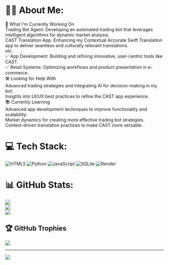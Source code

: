 # 🙋‍♂️ About Me: 
🌟 What I'm Currently Working On<br>Trading Bot Agent: Developing an automated trading bot that leverages intelligent algorithms for dynamic market analysis.<br>CAST Translation App: Enhancing my Contextual Accurate Swift Translation app to deliver seamless and culturally relevant translations.<br>etc.<br> ✅ App Development: Building and refining innovative, user-centric tools like CAST.<br> ✅ Retail Systems: Optimizing workflows and product presentation in e-commerce.<br>🛠️ Looking for Help With<br>Advanced trading strategies and integrating AI for decision-making in my bot.<br>Insights into UI/UX best practices to refine the CAST app experience.<br>📚 Currently Learning<br>Advanced app development techniques to improve functionality and scalability.<br>Market dynamics for creating more effective trading bot strategies.<br>Context-driven translation practices to make CAST more versatile.<br>

# 💻 Tech Stack:
![HTML5](https://img.shields.io/badge/html5-%23E34F26.svg?style=for-the-badge&logo=html5&logoColor=white) ![Python](https://img.shields.io/badge/python-3670A0?style=for-the-badge&logo=python&logoColor=ffdd54) ![JavaScript](https://img.shields.io/badge/javascript-%23323330.svg?style=for-the-badge&logo=javascript&logoColor=%23F7DF1E) ![SQLite](https://img.shields.io/badge/sqlite-%2307405e.svg?style=for-the-badge&logo=sqlite&logoColor=white) ![Render](https://img.shields.io/badge/Render-%46E3B7.svg?style=for-the-badge&logo=render&logoColor=white)
# 📊 GitHub Stats:
![](https://github-readme-stats.vercel.app/api?username=ikbenjepapa&theme=dark&hide_border=false&include_all_commits=true&count_private=true)<br/>
![](https://github-readme-streak-stats.herokuapp.com/?user=ikbenjepapa&theme=dark&hide_border=false)<br/>
![](https://github-readme-stats.vercel.app/api/top-langs/?username=ikbenjepapa&theme=dark&hide_border=false&include_all_commits=true&count_private=true&layout=compact)

## 🏆 GitHub Trophies
![](https://github-profile-trophy.vercel.app/?username=ikbenjepapa&theme=radical&no-frame=false&no-bg=true&margin-w=4)

---
[![](https://visitcount.itsvg.in/api?id=ikbenjepapa&icon=0&color=0)](https://visitcount.itsvg.in)

<!-- Proudly created with GPRM ( https://gprm.itsvg.in ) -->
 
